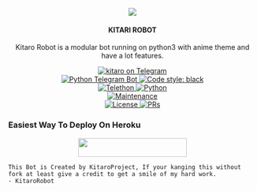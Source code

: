 <p align="center">
  <img src="https://telegra.ph/file/d53c76029ab708bdfc7f6.jpg">
</p>

<h4><p align="center"> KITARI ROBOT </p></h4>

<p align="center">Kitaro Robot is a modular bot running on python3 with anime theme and have a lot features.</p>

<p align="center">
<a href="https://t.me/KitaroRobot"> <img src="https://img.shields.io/badge/KitaroRobot-blue?&logo=telegram" alt="kitaro on Telegram" /> </a><br>
<a href="https://python-telegram-bot.org"> <img src="https://img.shields.io/badge/PTB-13.8.1-white?&style=flat-round&logo=github" alt="Python Telegram Bot" /> </a>
<a href="https://github.com/psf/black"><img alt="Code style: black" src="https://img.shields.io/badge/code%20style-black-000000.svg"></a><br>
<a href="https://docs.telethon.dev"> <img src="https://img.shields.io/badge/Telethon-1.23.0-red?&style=flat-round&logo=github" alt="Telethon" /> </a>
<a href="https://docs.python.org"> <img src="https://img.shields.io/badge/Python-3.9.7-purple?&style=flat-round&logo=python" alt="Python" /> </a><br>
<a href="https://GitHub.com/Skyzu/SkyzuRobot"> <img src="https://img.shields.io/badge/Maintained-Yes-yellow.svg" alt="Maintenance" /> </a><br>
<a href="https://github.com/Skyzu/SkyzuRobot/blob/main/LICENSE"> <img src="https://img.shields.io/badge/License-GPLv3-blue.svg" alt="License" /> </a>
<a href="https://makeapullrequest.com"> <img src="https://img.shields.io/badge/PRs-Welcome-blue.svg?style=flat-round" alt="PRs" /> </a>
</p>

### Easiest Way To Deploy On Heroku 

<p align="center"><a href="https://heroku.com/deploy?template=https://github.com/Kitaroo/KitaroRobot"> <img src="https://img.shields.io/badge/Deploy%20To%20Heroku-blue?style=for-the-badge&logo=heroku" width="220" height="38.45"/></a></p>

```
This Bot is Created by KitaroProject, If your kanging this without fork at least give a credit to get a smile of my hard work. 
- KitaroRobot
```
